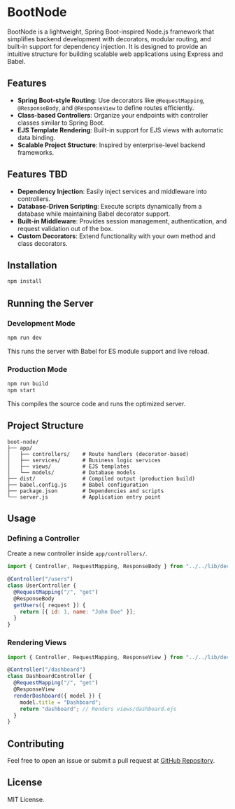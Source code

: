 # BootNode

BootNode is a lightweight, Spring Boot-inspired Node.js framework that simplifies backend development with decorators, modular routing, and built-in support for dependency injection. It is designed to provide an intuitive structure for building scalable web applications using Express and Babel.

## Features

- **Spring Boot-style Routing**: Use decorators like `@RequestMapping`, `@ResponseBody`, and `@ResponseView` to define routes efficiently.
- **Class-based Controllers**: Organize your endpoints with controller classes similar to Spring Boot.
- **EJS Template Rendering**: Built-in support for EJS views with automatic data binding.
- **Scalable Project Structure**: Inspired by enterprise-level backend frameworks.

## Features TBD
- **Dependency Injection**: Easily inject services and middleware into controllers.
- **Database-Driven Scripting**: Execute scripts dynamically from a database while maintaining Babel decorator support.
- **Built-in Middleware**: Provides session management, authentication, and request validation out of the box.
- **Custom Decorators**: Extend functionality with your own method and class decorators.


## Installation

```sh
npm install
```

## Running the Server

### Development Mode
```sh
npm run dev
```
This runs the server with Babel for ES module support and live reload.

### Production Mode
```sh
npm run build
npm start
```
This compiles the source code and runs the optimized server.

## Project Structure
```
boot-node/
├── app/
│   ├── controllers/    # Route handlers (decorator-based)
│   ├── services/       # Business logic services
│   ├── views/          # EJS templates
│   └── models/         # Database models
├── dist/               # Compiled output (production build)
├── babel.config.js     # Babel configuration
├── package.json        # Dependencies and scripts
└── server.js           # Application entry point
```

## Usage

### Defining a Controller
Create a new controller inside `app/controllers/`.

```javascript
import { Controller, RequestMapping, ResponseBody } from "../../lib/decorators.js";

@Controller("/users")
class UserController {
  @RequestMapping("/", "get")
  @ResponseBody
  getUsers({ request }) {
    return [{ id: 1, name: "John Doe" }];
  }
}
```

### Rendering Views
```javascript
import { Controller, RequestMapping, ResponseView } from "../../lib/decorators.js";

@Controller("/dashboard")
class DashboardController {
  @RequestMapping("/", "get")
  @ResponseView
  renderDashboard({ model }) {
    model.title = "Dashboard";
    return "dashboard"; // Renders views/dashboard.ejs
  }
}
```

## Contributing
Feel free to open an issue or submit a pull request at [GitHub Repository](https://github.com/bootloader/boot-node).

## License
MIT License.

